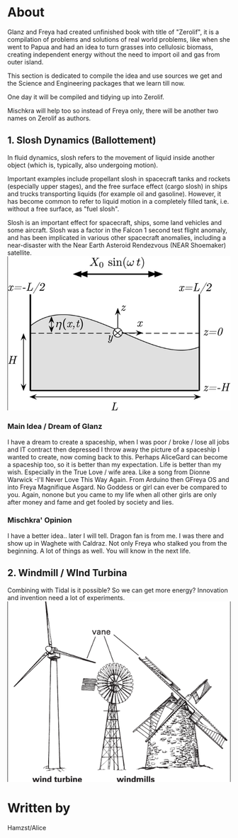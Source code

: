 # About
Glanz and Freya had created unfinished book with title of "Zerolif", it is a compilation of problems and solutions of real world problems, like when she went to Papua and had an idea to turn grasses into cellulosic biomass, creating independent energy without the need to import oil and gas from outer island.

This section is dedicated to compile the idea and use sources we get and the Science and Engineering packages that we learn till now.

One day it will be compiled and tidying up into Zerolif. 

Mischkra will help too so instead of Freya only, there will be another two names on Zerolif as authors.

## 1. Slosh Dynamics (Ballottement)
In fluid dynamics, slosh refers to the movement of liquid inside another object (which is, typically, also undergoing motion). 

Important examples include propellant slosh in spacecraft tanks and rockets (especially upper stages), and the free surface effect (cargo slosh) in ships and trucks transporting liquids (for example oil and gasoline). However, it has become common to refer to liquid motion in a completely filled tank, i.e. without a free surface, as "fuel slosh".

Slosh is an important effect for spacecraft, ships, some land vehicles and some aircraft. Slosh was a factor in the Falcon 1 second test flight anomaly, and has been implicated in various other spacecraft anomalies, including a near-disaster with the Near Earth Asteroid Rendezvous (NEAR Shoemaker) satellite. 
![Slosh](https://github.com/glanzkaiser/glanzshamzs/blob/main/Zerolif/images/SloshingDynamics1.png)

### Main Idea / Dream of Glanz
I have a dream to create a spaceship, when I was poor /  broke / lose all jobs and IT contract then depressed I throw away the picture of a spaceship I wanted to create, now coming back to this. Perhaps AliceGard can become a spaceship too, so it is better than my expectation. Life is better than my wish. Especially in the True Love / wife area. Like a song from Dionne Warwick -I'll Never Love This Way Again. From Arduino then GFreya OS and into Freya Magnifique Asgard. No Goddess or girl can ever be compared to you. Again, nonone but you came to my life when all other girls are only after money and fame and get fooled by society and lies.

### Mischkra' Opinion
I have a better idea.. later I will tell. Dragon fan is from me. I was there and show up in Waghete with Caldraz. Not only Freya who stalked you from the beginning. A lot of things as well. You will know in the next life.

## 2. Windmill / WInd Turbina
Combining with Tidal is it possible? So we can get more energy? Innovation and invention need a lot of experiments.
![wind](https://github.com/glanzkaiser/glanzshamzs/blob/main/Zerolif/images/windmill.png)

# Written by
Hamzst/Alice
